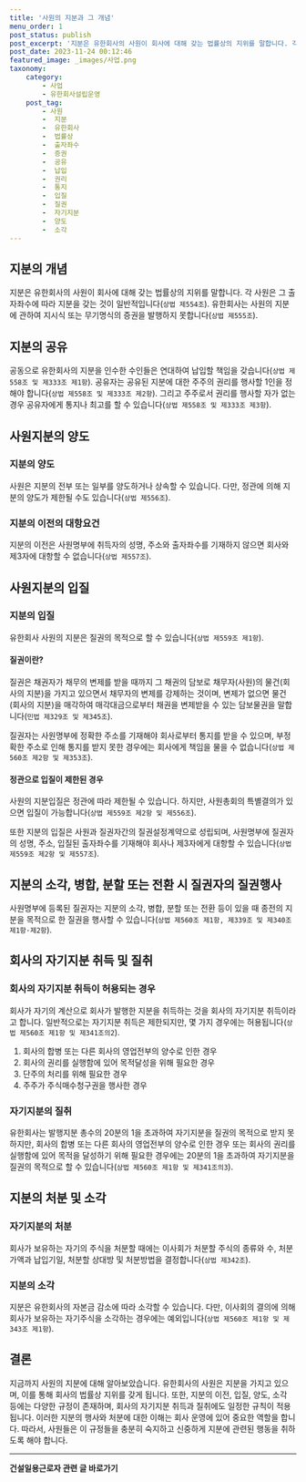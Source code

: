 ```yaml
---
title: '사원의 지분과 그 개념'
menu_order: 1
post_status: publish
post_excerpt: '지분은 유한회사의 사원이 회사에 대해 갖는 법률상의 지위를 말합니다. 각 사원은 그 출자좌수에 따라 지분을 갖는 것이 일반적입니다  상법 제554조  . 유한회사는 사원의 지분에 관하여 지시식 또는 무기명식의 증권을 발행하지 못합니다  상법 제555조  .'
post_date: 2023-11-24 00:12:46
featured_image: _images/사업.png
taxonomy:
    category:
        - 사업
        - 유한회사설립운영
    post_tag:
        - 사원
        -  지분
        -  유한회사
        -  법률상
        -  출자좌수
        -  증권
        -  공유
        -  납입
        -  권리
        -  통지
        -  입질
        -  질권
        -  자기지분
        -  양도
        -  소각
---
```



## 지분의 개념

지분은 유한회사의 사원이 회사에 대해 갖는 법률상의 지위를 말합니다. 각 사원은 그 출자좌수에 따라 지분을 갖는 것이 일반적입니다(`상법 제554조`). 유한회사는 사원의 지분에 관하여 지시식 또는 무기명식의 증권을 발행하지 못합니다(`상법 제555조`).

## 지분의 공유

공동으로 유한회사의 지분을 인수한 수인들은 연대하여 납입할 책임을 갖습니다(`상법 제558조 및 제333조 제1항`). 공유자는 공유된 지분에 대한 주주의 권리를 행사할 1인을 정해야 합니다(`상법 제558조 및 제333조 제2항`). 그리고 주주로서 권리를 행사할 자가 없는 경우 공유자에게 통지나 최고를 할 수 있습니다(`상법 제558조 및 제333조 제3항`).

## 사원지분의 양도

### 지분의 양도

사원은 지분의 전부 또는 일부를 양도하거나 상속할 수 있습니다. 다만, 정관에 의해 지분의 양도가 제한될 수도 있습니다(`상법 제556조`).

### 지분의 이전의 대항요건

지분의 이전은 사원명부에 취득자의 성명, 주소와 출자좌수를 기재하지 않으면 회사와 제3자에 대항할 수 없습니다(`상법 제557조`).

## 사원지분의 입질

### 지분의 입질

유한회사 사원의 지분은 질권의 목적으로 할 수 있습니다(`상법 제559조 제1항`).

#### 질권이란?

질권은 채권자가 채무의 변제를 받을 때까지 그 채권의 담보로 채무자(사원)의 물건(회사의 지분)을 가지고 있으면서 채무자의 변제를 강제하는 것이며, 변제가 없으면 물건(회사의 지분)을 매각하여 매각대금으로부터 채권을 변제받을 수 있는 담보물권을 말합니다(`민법 제329조 및 제345조`).

질권자는 사원명부에 정확한 주소를 기재해야 회사로부터 통지를 받을 수 있으며, 부정확한 주소로 인해 통지를 받지 못한 경우에는 회사에게 책임을 물을 수 없습니다(`상법 제560조 제2항 및 제353조`).

#### 정관으로 입질이 제한된 경우

사원의 지분입질은 정관에 따라 제한될 수 있습니다. 하지만, 사원총회의 특별결의가 있으면 입질이 가능합니다(`상법 제559조 제2항 및 제556조`).

또한 지분의 입질은 사원과 질권자간의 질권설정계약으로 성립되며, 사원명부에 질권자의 성명, 주소, 입질된 출자좌수를 기재해야 회사나 제3자에게 대항할 수 있습니다(`상법 제559조 제2항 및 제557조`).

## 지분의 소각, 병합, 분할 또는 전환 시 질권자의 질권행사

사원명부에 등록된 질권자는 지분의 소각, 병합, 분할 또는 전환 등이 있을 때 종전의 지분을 목적으로 한 질권을 행사할 수 있습니다(`상법 제560조 제1항, 제339조 및 제340조 제1항·제2항`).

## 회사의 자기지분 취득 및 질취

### 회사의 자기지분 취득이 허용되는 경우

회사가 자기의 계산으로 회사가 발행한 지분을 취득하는 것을 회사의 자기지분 취득이라고 합니다. 일반적으로는 자기지분 취득은 제한되지만, 몇 가지 경우에는 허용됩니다(`상법 제560조 제1항 및 제341조의2`).

1. 회사의 합병 또는 다른 회사의 영업전부의 양수로 인한 경우
2. 회사의 권리를 실행함에 있어 목적달성을 위해 필요한 경우
3. 단주의 처리를 위해 필요한 경우
4. 주주가 주식매수청구권을 행사한 경우

### 자기지분의 질취

유한회사는 발행지분 총수의 20분의 1을 초과하여 자기지분을 질권의 목적으로 받지 못하지만, 회사의 합병 또는 다른 회사의 영업전부의 양수로 인한 경우 또는 회사의 권리를 실행함에 있어 목적을 달성하기 위해 필요한 경우에는 20분의 1을 초과하여 자기지분을 질권의 목적으로 할 수 있습니다(`상법 제560조 제1항 및 제341조의3`).

## 지분의 처분 및 소각

### 자기지분의 처분

회사가 보유하는 자기의 주식을 처분할 때에는 이사회가 처분할 주식의 종류와 수, 처분가액과 납입기일, 처분할 상대방 및 처분방법을 결정합니다(`상법 제342조`).

### 지분의 소각

지분은 유한회사의 자본금 감소에 따라 소각할 수 있습니다. 다만, 이사회의 결의에 의해 회사가 보유하는 자기주식을 소각하는 경우에는 예외입니다(`상법 제560조 제1항 및 제343조 제1항`).

## 결론

지금까지 사원의 지분에 대해 알아보았습니다. 유한회사의 사원은 지분을 가지고 있으며, 이를 통해 회사의 법률상 지위를 갖게 됩니다. 또한, 지분의 이전, 입질, 양도, 소각 등에는 다양한 규정이 존재하며, 회사의 자기지분 취득과 질취에도 일정한 규칙이 적용됩니다. 이러한 지분의 행사와 처분에 대한 이해는 회사 운영에 있어 중요한 역할을 합니다. 따라서, 사원들은 이 규정들을 충분히 숙지하고 신중하게 지분에 관련된 행동을 취하도록 해야 합니다.
<!-- wp:separator -->
<hr class="wp-block-separator has-alpha-channel-opacity"/>
<!-- /wp:separator -->

<!-- wp:group {"backgroundColor":"base","layout":{"type":"constrained"}} -->
<div class="wp-block-group has-base-background-color has-background"><!-- wp:paragraph {"align":"center","fontSize":"medium"} -->
<p class="has-text-align-center has-large-font-size"><strong>건설일용근로자 관련 글 바로가기</strong></p>
<!-- /wp:paragraph -->


<!-- wp:latest-posts
{"categories":[{"id":9606,"count":19,"description":"","link":"https://uknowlaw.com/category/%ea%b1%b4%ec%84%a4%ec%9d%bc%ec%9a%a9%ea%b7%bc%eb%a1%9c%ec%9e%90/","name":"건설일용근로자","slug":"건설일용근로자","taxonomy":"category","parent":0,"meta":[],"_links":{"self":[{"href":"https://uknowlaw.com/wp-json/wp/v2/categories/9606"}],"collection":[{"href":"https://uknowlaw.com/wp-json/wp/v2/categories"}],"about":[{"href":"https://uknowlaw.com/wp-json/wp/v2/taxonomies/category"}],"wp:post_type":[{"href":"https://uknowlaw.com/wp-json/wp/v2/posts?categories=9606"}],"curies":[{"name":"wp","href":"https://api.w.org/{rel}","templated":true}]}}],"postsToShow":100,"excerptLength":28,"postLayout":"grid","columns":2,"featuredImageAlign":"left","featuredImageSizeSlug":"large","fontSize":"small"} /--></div>
<!-- /wp:group -->